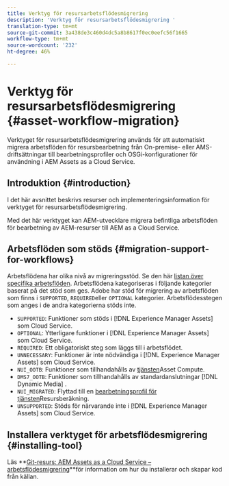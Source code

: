 ```yaml
---
title: Verktyg för resursarbetsflödesmigrering
description: 'Verktyg för resursarbetsflödesmigrering '
translation-type: tm+mt
source-git-commit: 3a438de3c460d4dc5a8b8617f0ec0eefc56f1665
workflow-type: tm+mt
source-wordcount: '232'
ht-degree: 46%

---
```



# Verktyg för resursarbetsflödesmigrering {#asset-workflow-migration}

Verktyget för resursarbetsflödesmigrering används för att automatiskt migrera arbetsflöden för resursbearbetning från On-premise- eller AMS-driftsättningar till bearbetningsprofiler och OSGi-konfigurationer för användning i AEM Assets as a Cloud Service.

## Introduktion {#introduction}

I det här avsnittet beskrivs resurser och implementeringsinformation för verktyget för resursarbetsflödesmigrering.

Med det här verktyget kan AEM-utvecklare migrera befintliga arbetsflöden för bearbetning av AEM-resurser till AEM as a Cloud Service.

## Arbetsflöden som stöds {#migration-support-for-workflows}

Arbetsflödena har olika nivå av migreringsstöd. Se den här [listan över specifika arbetsflöden](https://github.com/adobe/aem-cloud-migration/blob/master/src/main/resources/workflowSteps.properties). Arbetsflödena kategoriseras i följande kategorier baserat på det stöd som ges. Adobe har stöd för migrering av arbetsflöden som finns i `SUPPORTED`, `REQUIRED`eller `OPTIONAL` kategorier. Arbetsflödesstegen som anges i de andra kategorierna stöds inte.

* `SUPPORTED`: Funktioner som stöds i [!DNL Experience Manager Assets] som Cloud Service.
* `OPTIONAL`: Ytterligare funktioner i [!DNL Experience Manager Assets] som Cloud Service.
* `REQUIRED`: Ett obligatoriskt steg som läggs till i arbetsflödet.
* `UNNECESSARY`: Funktioner är inte nödvändiga i [!DNL Experience Manager Assets] som Cloud Service.
* `NUI_OOTB`: Funktioner som tillhandahålls av [tjänsten](/help/assets/asset-microservices-configure-and-use.md)Asset Compute.
* `DMS7_OOTB`: Funktioner som tillhandahålls av standardanslutningar [!DNL Dynamic Media] .
* `NUI_MIGRATED`: Flyttad till en [bearbetningsprofil för tjänsten](/help/assets/asset-microservices-configure-and-use.md)Resursberäkning.
* `UNSUPPORTED`: Stöds för närvarande inte i [!DNL Experience Manager Assets] som Cloud Service.

## Installera verktyget för arbetsflödesmigrering {#installing-tool}

Läs **[Git-resurs: AEM Assets as a Cloud Service – arbetsflödesmigrering](https://github.com/adobe/aem-cloud-migration)**för information om hur du installerar och skapar kod från källan.
